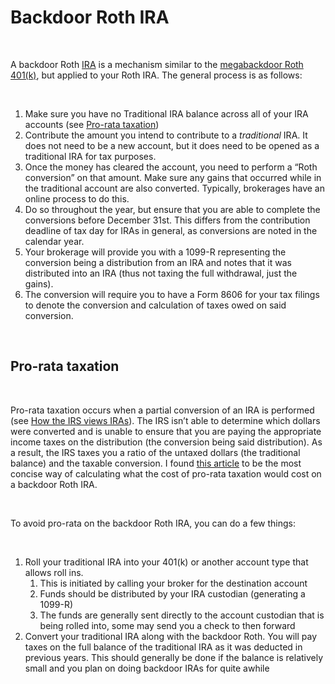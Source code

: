 # Backdoor Roth IRA

&nbsp;

A backdoor Roth [IRA](/tax-advantaged-accounts/ira) is a mechanism similar to the [megabackdoor Roth 401(k)](/tax-advantaged-accounts/401k/megabackdoor-roth), but applied to your Roth IRA. The general process is as follows:

&nbsp;

1. Make sure you have no Traditional IRA balance across all of your IRA accounts (see [Pro-rata taxation](#pro-rata-taxation))
1. Contribute the amount you intend to contribute to a _traditional_ IRA. It does not need to be a new account, but it does need to be opened as a traditional IRA for tax purposes.
1. Once the money has cleared the account, you need to perform a “Roth conversion” on that amount. Make sure any gains that occurred while in the traditional account are also converted. Typically, brokerages have an online process to do this.
1. Do so throughout the year, but ensure that you are able to complete the conversions before December 31st. This differs from the contribution deadline of tax day for IRAs in general, as conversions are noted in the calendar year.
1. Your brokerage will provide you with a 1099-R representing the conversion being a distribution from an IRA and notes that it was distributed into an IRA (thus not taxing the full withdrawal, just the gains).
1. The conversion will require you to have a Form 8606 for your tax filings to denote the conversion and calculation of taxes owed on said conversion.

&nbsp;

## Pro-rata taxation

&nbsp;

Pro-rata taxation occurs when a partial conversion of an IRA is performed (see [How the IRS views IRAs](/tax-advantaged-accounts/ira#how-the-irs-views-iras)). The IRS isn’t able to determine which dollars were converted and is unable to ensure that you are paying the appropriate income taxes on the distribution (the conversion being said distribution). As a result, the IRS taxes you a ratio of the untaxed dollars (the traditional balance) and the taxable conversion. I found [this article](https://cjwealth.com/calculating-pro-rata-rule/) to be the most concise way of calculating what the cost of pro-rata taxation would cost on a backdoor Roth IRA.

&nbsp;

To avoid pro-rata on the backdoor Roth IRA, you can do a few things:

&nbsp;

1. Roll your traditional IRA into your 401(k) or another account type that allows roll ins.
   1. This is initiated by calling your broker for the destination account
   1. Funds should be distributed by your IRA custodian (generating a 1099-R)
   1. The funds are generally sent directly to the account custodian that is being rolled into, some may send you a check to then forward
1. Convert your traditional IRA along with the backdoor Roth. You will pay taxes on the full balance of the traditional IRA as it was deducted in previous years. This should generally be done if the balance is relatively small and you plan on doing backdoor IRAs for quite awhile
